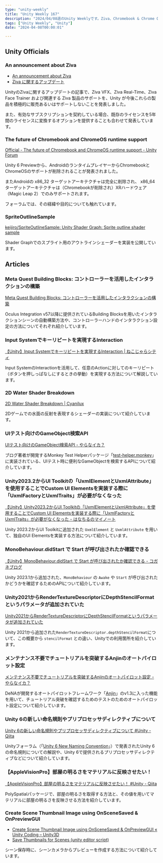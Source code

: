 ```yaml
---
type: "unity-weekly"
title: "Unity Weekly 167"
description: "2024/04/08週のUnity Weeklyです。Ziva、Chromebook & Chrome OS runtime support、Shader Graph Sprite Outlineなどについて取り上げています。"
tags: ["Unity Weekly", "Unity"]
date: "2024-04-08T00:00:01"

---
```


## Unity Officials

### An announcement about Ziva

- [An announcement about Ziva](https://blog.unity.com/news/update-about-ziva)
- [Ziva に関するアップデート](https://blog.unity.com/ja/news/update-about-ziva)

UnityのZivaに関するアップデートの記事で、Ziva VFX、Ziva Real-Time、Ziva Face Trainer および関連する Ziva 製品のサポートを、Unity が今後これらの製品を積極的に販売あるいはサポートしないことを発表しました。

また、有効なサブスクリプションを契約している場合、既存のライセンスを5年間のライセンスに変換するオプションを提供することも合わせて発表しています。

### The future of Chromebook and ChromeOS runtime support

[Official - The future of Chromebook and ChromeOS runtime support - Unity Forum](https://forum.unity.com/threads/the-future-of-chromebook-and-chromeos-runtime-support.1573534/)

Unity 6 Previewから、AndroidのランタイムプレイヤーからChromebookとChromeOSのサポートが削除されることが発表されました。

またAndroidの x86_32 ターゲットアーキテクチャは完全に削除され、 x86_64 ターゲットアーキテクチャは（Chromebookが削除され）XRハードウェア（Magic Leap 2）でのみサポートされます。

フォーラムでは、その経緯や目的についても触れています。

### SpriteOutlineSample

[keijiro/SpriteOutlineSample: Unity Shader Graph: Sprite outline shader sample](https://github.com/keijiro/SpriteOutlineSample)

Shader Graphでのスプライト用のアウトラインシェーダーを実装を公開しています。

## Articles

### Meta Quest Building Blocks: コントローラーを活用したインタラクションの構築

[Meta Quest Building Blocks: コントローラーを活用したインタラクションの構築](https://zenn.dev/meson/articles/quest-buildingblocks-interaction)

Oculus Integration v57以降に提供されているBuilding Blocksを用いたインタラクションシーンの自動構築方法や、コントローラーハンドのインタラクション設定の方法についてそれぞれ紹介しています。

### Input Systemでキーリピートを実現するInteraction

[【Unity】Input Systemでキーリピートを実現するInteraction | ねこじゃらシティ](https://nekojara.city/unity-input-system-key-repeat)

Input SystemのInteractionを活用して、任意のActionに対してのキーリピート（ボタンを押しっぱなしにするときの挙動）を実現する方法について解説しています。

### 2D Water Shader Breakdown

[2D Water Shader Breakdown | Cyanilux](https://www.cyanilux.com/tutorials/2d-water-shader-breakdown/)

2Dゲームでの水面の反射を表現するシェーダーの実装について紹介しています。

### UIテスト向けのGameObject検索API

[UIテスト向けのGameObject検索API - やらなイカ？](https://www.nowsprinting.com/entry/2024/04/01/004725)

ブログ著者が開発するMonkey Test Helperパッケージ「[test-helper.monkey](https://github.com/nowsprinting/test-helper.monkey)」に実装されている、UIテスト時に便利なGameObjectを検索するAPIについて紹介しています。

### Unity2023.2からUI Toolkitの「UxmlElementとUxmlAttribute」を使用することでCustom UI Elementsを実装する際に「UxmlFactoryとUxmlTraits」が必要がなくなった

[【Unity】Unity2023.2からUI Toolkitの「UxmlElementとUxmlAttribute」を使用することでCustom UI Elementsを実装する際に「UxmlFactoryとUxmlTraits」が必要がなくなった - はなちるのマイノート](https://www.hanachiru-blog.com/entry/2024/04/04/120000)

Unity 2023.2からUI Toolkitに追加された `UxmlElement` と `UxmlAttribute` を用いて、独自のUI Elementsを実装する方法について紹介しています。

### MonoBehaviour.didStart で Start が呼び出されたか確認できる

[【Unity】MonoBehaviour.didStart で Start が呼び出されたか確認できる - コガネブログ](https://baba-s.hatenablog.com/entry/2024/04/04/080000)

Unity 2023.1から追加された、`MonoBehaviour` の `Awake` や `Start` が呼び出されたかどうかを確認するためのAPIについて紹介しています。

### Unity2021からRenderTextureDescriptorにDepthStencilFormatというパラメータが追加されていた

[Unity2021からRenderTextureDescriptorにDepthStencilFormatというパラメータが追加されていた](https://zenn.dev/inpro/articles/81f564d30c75c4)

Unity 2021から追加された`RenderTextureDescriptor.depthStencilFormat`について、この概要から `stencilFormat` との違い、Unityでの利用箇所を紹介しています。

### メンテナンス不要でチュートリアルを突破するAnjinのオートパイロット設定

[メンテナンス不要でチュートリアルを突破するAnjinのオートパイロット設定 - やらなイカ？](https://www.nowsprinting.com/entry/2024/04/06/101028)

DeNAが開発するオートパイロットフレームワーク「[Anjin](https://github.com/DeNA/Anjin)」のv1.3に入った機能を用いて、チュートリアル突破を確認するためのテストのためのオートパイロット設定について紹介しています。

### Unity 6の新しい命名規則やプリプロセッサディレクティブについて

[Unity 6の新しい命名規則やプリプロセッサディレクティブについて #Unity - Qiita](https://qiita.com/RyotaMurohoshi/items/f4b80d1ff2e02fd5e923)

Unityフォーラム（「[Unity 6 New Naming Convention](https://forum.unity.com/threads/unity-6-new-naming-convention.1558592/)」）で発表されたUnity 6の命名規則についての解説や、Unity 6で提供されるプリプロセッサディレクティブなどについて紹介しています。

### 【AppleVisionPro】部屋の明るさをマテリアルに反映させたい！

[【AppleVisionPro】部屋の明るさをマテリアルに反映させたい！ #Unity - Qiita](https://qiita.com/segur/items/1387a4a406b507c0b78a)

PolySpatialパッケージで、部屋の明るさを取得する方法と、その値を用いてマテリアルに部屋の明るさを反映させる方法を紹介しています。

### Create Scene Thumbnail Image using OnSceneSaved & OnPreviewGUI

- [Create Scene Thumbnail Image using OnSceneSaved & OnPreviewGUI « Unity Coding – Unity3D](https://unitycoder.com/blog/2024/04/07/create-scene-thumbnail-image-using-onscenesaved-onpreviewgui/)
- [Save Thumbnails for Scenes (unity editor script)](https://gist.github.com/unitycoder/b740b9db92e454d83ade8528d5e1f382)

シーン保存時に、シーンカメラからプレビューを作成する方法について紹介しています。